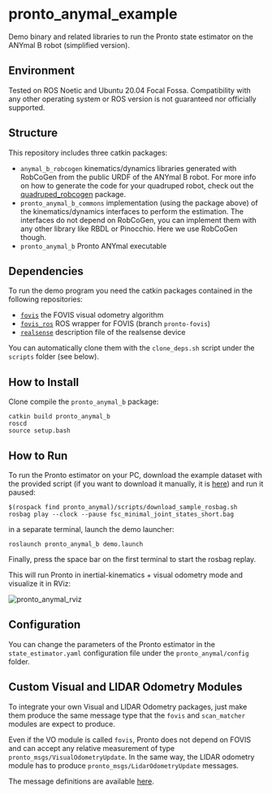 # pronto_anymal_example
Demo binary and related libraries to run the Pronto state estimator on the ANYmal B robot (simplified version).

## Environment
Tested on ROS Noetic and Ubuntu 20.04 Focal Fossa. Compatibility with any other operating system or ROS version is not guaranteed nor officially supported.

## Structure
This repository  includes three catkin packages:
- `anymal_b_robcogen` kinematics/dynamics libraries generated with RobCoGen from the public URDF of the ANYmal B robot. 
  For more info on how to generate the code for your quadruped robot, check out the [quadruped_robcogen]() package. 
- `pronto_anymal_b_commons` implementation (using the package above) of the kinematics/dynamics interfaces to perform the estimation. The interfaces do not depend on RobCoGen, you can implement them with any other library like RBDL or Pinocchio. Here we use RobCoGen though.
- `pronto_anymal_b` Pronto ANYmal executable

## Dependencies
To run the demo program you need the catkin packages contained in the following repositories:
- [`fovis`](https://github.com/ori-drs/fovis.git) the FOVIS visual odometry algorithm
- [`fovis_ros`](https://github.com/ori-drs/fovis_ros/tree/pronto-fovis)  ROS wrapper for FOVIS (branch `pronto-fovis`)
- [`realsense`](https://github.com/IntelRealSense/realsense-ros) description file of the realsense device

You can automatically clone them with the `clone_deps.sh` script under the `scripts` folder (see below).

## How to Install
Clone compile the `pronto_anymal_b` package:
```
catkin build pronto_anymal_b
roscd
source setup.bash
```

## How to Run 
To run the Pronto estimator on your PC, download the example dataset with the provided script (if you want to download it manually, it is [here](https://drive.google.com/open?id=1a_BA7yyj4XdUcCXrxpz5o1PdCi0fJn5K)) and run it paused:
```
$(rospack find pronto_anymal)/scripts/download_sample_rosbag.sh
rosbag play --clock --pause fsc_minimal_joint_states_short.bag
```
in a separate terminal, launch the demo launcher:

```
roslaunch pronto_anymal_b demo.launch
```
Finally, press the space bar on the first terminal to start the rosbag replay.

This will run Pronto in inertial-kinematics + visual odometry mode and visualize it in RViz:

![pronto_anymal_rviz](./pronto_anymal/doc/rviz_output.png  "Pronto ANYmal RViz")

## Configuration
You can change the parameters of the Pronto estimator in the `state_estimator.yaml` configuration file  under the `pronto_anymal/config` folder. 
## Custom Visual and LIDAR Odometry Modules
To integrate your own Visual and LIDAR Odometry packages, just make them produce the same message type that the `fovis` and `scan_matcher` modules are expect to produce.

Even if the VO module is called `fovis`, Pronto does not depend on FOVIS and can accept any relative measurement of type `pronto_msgs/VisualOdometryUpdate`. In the same way, the LIDAR odometry module has to produce `pronto_msgs/LidarOdometryUpdate` messages. 

The message definitions are available [here](https://github.com/ori-drs/pronto/tree/pronto-anymal-example/pronto_msgs/msg).
